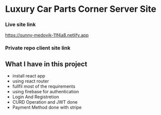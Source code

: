 # Luxury Car Parts Corner Server Site

### Live site link
https://sunny-medovik-11f4a8.netlify.app

### Private repo client site link


## What I have in this project
- install react app
- using react router
- fullfil most of the requirements
- using firebase for authentication
- Login And Registretion
- CURD Operation and JWT done
- Payment Method done with stripe
